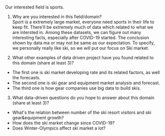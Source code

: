 Our interested field is sports.

1. Why are you interested in this field/domain?  
Sport is a extremely large market, everyone need sports in their life to keep fit. There'll be extremely much of data which related to what we are intersted in. Among these datasets, we can figure out many interesting facts, especially after COVID-19 started. The conclusion shown by data ma or may not be same as our expectation. To specify, we personally really like ski, so we will put our focus on Ski market.

2. What other examples of data driven project have you found related to this domain (share at least 3)?
- The first one is ski market developing rate and its related factors, as well the forecasts.  
- The second one is ski gear and equipment market analysis and forecast.  
- The third one is how gear companies use big data to build skis.  
	

3. What data-driven questions do you hope to answer about this domain (share at least 3)?
- What's the relation between number of the ski resort visitors and ski gear&equipment growth?  
- How does the ski market change since COVID-19?  
- Does Winter-Olympics affect ski market a lot?  
